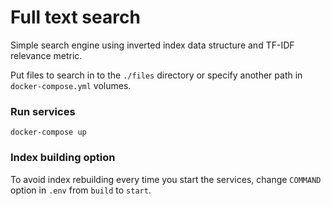# Full text search
Simple search engine using inverted index data structure and TF-IDF 
relevance metric.

Put files to search in to the `./files` directory or specify another
path in `docker-compose.yml` volumes.
### Run services
```
docker-compose up
```
### Index building option
To avoid index rebuilding every time you start the services, change `COMMAND`
option in `.env` from `build` to `start`.
